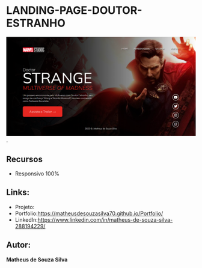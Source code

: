 # LANDING-PAGE-DOUTOR-ESTRANHO
<img src="https://github.com/MatheusdeSouzaSilva70/LANDING-PAGE-DOUTOR-ESTRANHO/blob/main/img/LANDING-PAGE-DOUTOR-ESTRANHO.png" alt="Home do website">.


## Recursos
- Responsivo 100%

## Links:
- Projeto:
- Portfolio:https://matheusdesouzasilva70.github.io/Portfolio/
- LinkedIn:https://www.linkedin.com/in/matheus-de-souza-silva-288194229/

## Autor:
**Matheus de Souza Silva**

